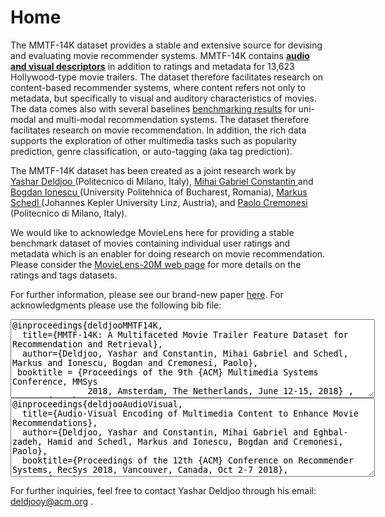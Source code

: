 # Home


The MMTF-14K dataset provides a stable and extensive source for devising and evaluating movie recommender systems. MMTF-14K contains <strong><a href="https://mmprj.github.io/mtrm_dataset/datasets">audio and visual descriptors</a></strong> in addition to ratings and metadata for 13,623 Hollywood-type movie trailers. The dataset therefore facilitates research on content-based recommender systems, where content refers not only to metadata, but specifically to visual and auditory characteristics of movies. The data comes also with several baselines <a href="https://mmprj.github.io/mtrm_dataset/benchmark" target="_blank">benchmarking results</a> for uni-modal and multi-modal recommendation systems. The dataset therefore facilitates research on movie recommendation. In addition, the rich data supports the exploration of other multimedia tasks such as popularity prediction, genre classification, or auto-tagging (aka tag prediction).

The MMTF-14K dataset has been created as a joint research work by <a href="http://www.ir.disco.unimib.it/yashar-deldjoo/" target="_blank"> Yashar Deldjoo </a> (Politecnico di Milano, Italy), <a href="http://www.campus.pub.ro/lab7/gconstantin/" target="_blank">Mihai Gabriel Constantin </a> and <a href="http://campus.pub.ro/lab7/bionescu/" target="_blank">Bogdan Ionescu </a>(University Politehnica of Bucharest, Romania), <a href="http://www.cp.jku.at/people/schedl/" target="_blank"> Markus Schedl </a> (Johannes Kepler University Linz, Austria), and <a href="https://scholar.google.it/citations?hl=en&user=dTSOPCMAAAAJ&view_op=list_works&sortby=pubdate" target="_blank"> Paolo Cremonesi </a> (Politecnico di Milano, Italy).

We would like to acknowledge MovieLens here for providing a stable benchmark dataset of movies containing individual user ratings and metadata which is an enabler for doing research on movie recommendation. Please consider the <a href="http://files.grouplens.org/datasets/movielens/ml-20m-README.html" target="_blank"> MovieLens-20M web page</a> for more details on the ratings and tags datasets.

For further information, please see our brand-new paper <a href="https://drive.google.com/file/d/1wWEDxYLQbkDAbZJTWj6AbEpjEhL_r64W/view?usp=sharing" target="_blank">here</a>. For acknowledgments please use the following bib file:

<textarea rows="8" cols="70">
@inproceedings{deldjooMMTF14K, 
  title={MMTF-14K: A Multifaceted Movie Trailer Feature Dataset for Recommendation and Retrieval}, 
  author={Deldjoo, Yashar and Constantin, Mihai Gabriel and Schedl, Markus and Ionescu, Bogdan and Cremonesi, Paolo}, 
 booktitle = {Proceedings of the 9th {ACM} Multimedia Systems Conference, MMSys
               2018, Amsterdam, The Netherlands, June 12-15, 2018} ,
  year={2018}, 
  pages   = {450--455},
  organization={ACM}} 
  </textarea>
  
  <textarea rows="8" cols="70">
@inproceedings{deldjooAudioVisual, 
  title={Audio-Visual Encoding of Multimedia Content to Enhance Movie Recommendations}, 
  author={Deldjoo, Yashar and Constantin, Mihai Gabriel and Eghbal-zadeh, Hamid and Schedl, Markus and Ionescu, Bogdan and Cremonesi, Paolo}, 
  booktitle={Proceedings of the 12th {ACM} Conference on Recommender Systems, RecSys 2018, Vancouver, Canada, Oct 2-7 2018}, 
  year={2018}, 
  organization={ACM}} 
  </textarea>

For further inquiries, feel free to contact Yashar Deldjoo through his email: <a href="mailto:deldjooy@acm.org" target="_top"> deldjooy@acm.org </a>.


